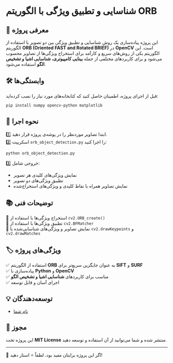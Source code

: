 # شناسایی و تطبیق ویژگی با الگوریتم ORB  

## 📌 معرفی پروژه  
این پروژه پیاده‌سازی یک روش شناسایی و تطبیق ویژگی بین دو تصویر با استفاده از الگوریتم **ORB (Oriented FAST and Rotated BRIEF)** در **OpenCV** است. این الگوریتم یکی از روش‌های سریع و کارآمد برای استخراج ویژگی‌ها از تصاویر محسوب می‌شود و برای کاربردهای مختلفی از جمله **بینایی کامپیوتری، شناسایی اشیا و تشخیص الگو** استفاده می‌شود.  

## 🛠️ وابستگی‌ها  
قبل از اجرای پروژه، اطمینان حاصل کنید که کتابخانه‌های مورد نیاز را نصب کرده‌اید:

```bash
pip install numpy opencv-python matplotlib
```

## 🚀 نحوه اجرا  
1️⃣ ابتدا تصاویر موردنظر را در پوشه‌ی پروژه قرار دهید.  
2️⃣ اسکریپت `orb_object_detection.py` را اجرا کنید:

```bash
python orb_object_detection.py
```

3️⃣ خروجی شامل:
   - نمایش ویژگی‌های کلیدی هر تصویر  
   - تطبیق ویژگی‌های دو تصویر  
   - نمایش تصاویر همراه با نقاط کلیدی و ویژگی‌های استخراج‌شده  
 

## 📚 توضیحات فنی  
🔹 استخراج ویژگی‌ها با استفاده از `cv2.ORB_create()`  
🔹 تطبیق ویژگی‌ها با استفاده از `cv2.BFMatcher`  
🔹 نمایش تصاویر و ویژگی‌های شناسایی‌شده با `cv2.drawKeypoints` و `cv2.drawMatches`  

## 🏷️ ویژگی‌های پروژه  
✅ استفاده از الگوریتم **ORB** به عنوان جایگزین سریع‌تر برای **SIFT** و **SURF**  
✅ پیاده‌سازی با **Python** و **OpenCV**  
✅ مناسب برای کاربردهای **شناسایی اشیا و تشخیص الگو**  
✅ اجرای آسان و قابل توسعه  

## 💡 توسعه‌دهندگان  
- [نام شما](https://github.com/pooyaHajiSadeghi)  

## 📜 مجوز  
این پروژه تحت **MIT License** منتشر شده و شما می‌توانید از آن استفاده و توسعه دهید.  

---  
🌟 اگر این پروژه برایتان مفید بود، لطفاً ⭐ استار دهید!  

